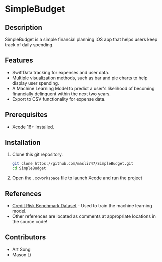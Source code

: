 # SimpleBudget

## Description

SimpleBudget is a simple financial planning iOS app that helps users keep track of daily spending. 

## Features

* SwiftData tracking for expenses and user data.
* Multiple visualization methods, such as bar and pie charts to help display user spending.
* A Machine Learning Model to predict a user's likelihood of becoming financially delinquent within the next two years.
* Export to CSV functionality for expense data.

## Prerequisites

* Xcode 16+ Installed.

## Installation

1. Clone this git repository.
   ```bash
   git clone https://github.com/masli747/SimpleBudget.git
   cd SimpleBudget
   ```

2. Open the `.xcworkspace` file to launch Xcode and run the project

## References

 * [Credit Risk Benchmark Dataset](https://www.kaggle.com/datasets/adilshamim8/credit-risk-benchmark-dataset) - Used to train the machine learning model.
 * Other references are located as comments at appropriate locations in the source code!

## Contributors

 * Art Song
 * Mason Li
